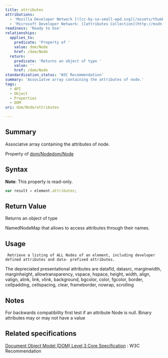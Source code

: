 ```yaml
---
title: attributes
attributions:
  - 'Mozilla Developer Network [![cc-by-sa-small-wpd.svg](/assets/thumb/8/8c/cc-by-sa-small-wpd.svg/120px-cc-by-sa-small-wpd.svg.png)](http://creativecommons.org/licenses/by-sa/3.0/us/): [[Node.attributes](https://developer.mozilla.org/en-US/docs/Web/API/Node.attributes) Article]'
  - 'Microsoft Developer Network: [[attributes Collection](http://msdn.microsoft.com/en-us/library/ie/ms537438(v=vs.85).aspx) Article]'
readiness: 'Ready to Use'
relationships:
  applies_to:
    predicate: 'Property of '
    value: dom/Node
    href: /dom/Node
  return:
    predicate: 'Returns an object of type '
    value: ''
    href: /dom/Node
standardization_status: 'W3C Recommendation'
summary: 'Associatve array containing the attributes of node.'
tags:
  - API
  - Object
  - Properties
  - DOM
uri: dom/Node/attributes

---
```

## Summary

Associatve array containing the attributes of node.

Property of [dom/Node](/dom/Node)[dom/Node](/dom/Node)

## Syntax

**Note**: This property is read-only.

``` js
var result = element.attributes;
```

## Return Value

Returns an object of type

NamedNodeMap that allows to access attributes through their names.

## Usage

     Retrieve a listing of ALL Nodes of an element, including developer defined attributes and data- prefixed attributes.

The depreciated presentational attributes are datafld, datasrc, marginwidth, marginheight, allowtransparency, vspace, hspace, height, width, align, valign, alink, link, vlink, background, bgcolor, color, fgcolor, border, cellpadding, cellspacing, clear, frameborder, nowrap, scrolling

## Notes

For backwards compatibility first test if an attribute Node is null. Binary attributes may or may not have a value

## Related specifications

[Document Object Model (DOM) Level 3 Core Specification](http://www.w3.org/TR/DOM-Level-3-Core/core.html#ID-84CF096)
:   W3C Recommendation
